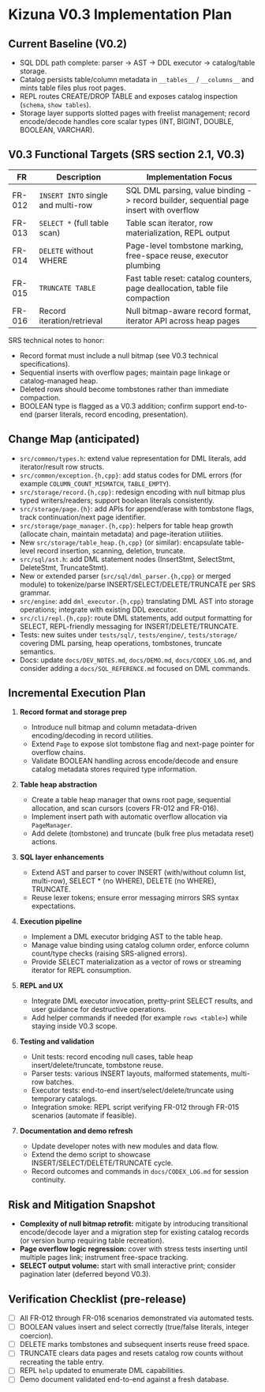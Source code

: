# Kizuna V0.3 Implementation Plan

## Current Baseline (V0.2)
- SQL DDL path complete: parser -> AST -> DDL executor -> catalog/table storage.
- Catalog persists table/column metadata in `__tables__` / `__columns__` and mints table files plus root pages.
- REPL routes CREATE/DROP TABLE and exposes catalog inspection (`schema`, `show tables`).
- Storage layer supports slotted pages with freelist management; record encode/decode handles core scalar types (INT, BIGINT, DOUBLE, BOOLEAN, VARCHAR).

## V0.3 Functional Targets (SRS section 2.1, V0.3)
| FR | Description | Implementation Focus |
|----|-------------|----------------------|
| FR-012 | `INSERT INTO` single and multi-row | SQL DML parsing, value binding -> record builder, sequential page insert with overflow |
| FR-013 | `SELECT *` (full table scan) | Table scan iterator, row materialization, REPL output |
| FR-014 | `DELETE` without WHERE | Page-level tombstone marking, free-space reuse, executor plumbing |
| FR-015 | `TRUNCATE TABLE` | Fast table reset: catalog counters, page deallocation, table file compaction |
| FR-016 | Record iteration/retrieval | Null bitmap-aware record format, iterator API across heap pages |

SRS technical notes to honor:
- Record format must include a null bitmap (see V0.3 technical specifications).
- Sequential inserts with overflow pages; maintain page linkage or catalog-managed heap.
- Deleted rows should become tombstones rather than immediate compaction.
- BOOLEAN type is flagged as a V0.3 addition; confirm support end-to-end (parser literals, record encoding, presentation).

## Change Map (anticipated)
- `src/common/types.h`: extend value representation for DML literals, add iterator/result row structs.
- `src/common/exception.{h,cpp}`: add status codes for DML errors (for example `COLUMN_COUNT_MISMATCH`, `TABLE_EMPTY`).
- `src/storage/record.{h,cpp}`: redesign encoding with null bitmap plus typed writers/readers; support boolean literals consistently.
- `src/storage/page.{h}`: add APIs for append/erase with tombstone flags, track continuation/next page identifier.
- `src/storage/page_manager.{h,cpp}`: helpers for table heap growth (allocate chain, maintain metadata) and page-iteration utilities.
- New `src/storage/table_heap.{h,cpp}` (or similar): encapsulate table-level record insertion, scanning, deletion, truncate.
- `src/sql/ast.h`: add DML statement nodes (InsertStmt, SelectStmt, DeleteStmt, TruncateStmt).
- New or extended parser (`src/sql/dml_parser.{h,cpp}` or merged module) to tokenize/parse INSERT/SELECT/DELETE/TRUNCATE per SRS grammar.
- `src/engine`: add `dml_executor.{h,cpp}` translating DML AST into storage operations; integrate with existing DDL executor.
- `src/cli/repl.{h,cpp}`: route DML statements, add output formatting for SELECT, REPL-friendly messaging for INSERT/DELETE/TRUNCATE.
- Tests: new suites under `tests/sql/`, `tests/engine/`, `tests/storage/` covering DML parsing, heap operations, tombstones, truncate semantics.
- Docs: update `docs/DEV_NOTES.md`, `docs/DEMO.md`, `docs/CODEX_LOG.md`, and consider adding a `docs/SQL_REFERENCE.md` focused on DML commands.

## Incremental Execution Plan
1. **Record format and storage prep**
   - Introduce null bitmap and column metadata-driven encoding/decoding in record utilities.
   - Extend `Page` to expose slot tombstone flag and next-page pointer for overflow chains.
   - Validate BOOLEAN handling across encode/decode and ensure catalog metadata stores required type information.

2. **Table heap abstraction**
   - Create a table heap manager that owns root page, sequential allocation, and scan cursors (covers FR-012 and FR-016).
   - Implement insert path with automatic overflow allocation via `PageManager`.
   - Add delete (tombstone) and truncate (bulk free plus metadata reset) actions.

3. **SQL layer enhancements**
   - Extend AST and parser to cover INSERT (with/without column list, multi-row), SELECT * (no WHERE), DELETE (no WHERE), TRUNCATE.
   - Reuse lexer tokens; ensure error messaging mirrors SRS syntax expectations.

4. **Execution pipeline**
   - Implement a DML executor bridging AST to the table heap.
   - Manage value binding using catalog column order, enforce column count/type checks (raising SRS-aligned errors).
   - Provide SELECT materialization as a vector of rows or streaming iterator for REPL consumption.

5. **REPL and UX**
   - Integrate DML executor invocation, pretty-print SELECT results, and user guidance for destructive operations.
   - Add helper commands if needed (for example `rows <table>`) while staying inside V0.3 scope.

6. **Testing and validation**
   - Unit tests: record encoding null cases, table heap insert/delete/truncate, tombstone reuse.
   - Parser tests: various INSERT layouts, malformed statements, multi-row batches.
   - Executor tests: end-to-end insert/select/delete/truncate using temporary catalogs.
   - Integration smoke: REPL script verifying FR-012 through FR-015 scenarios (automate if feasible).

7. **Documentation and demo refresh**
   - Update developer notes with new modules and data flow.
   - Extend the demo script to showcase INSERT/SELECT/DELETE/TRUNCATE cycle.
   - Record outcomes and commands in `docs/CODEX_LOG.md` for session continuity.

## Risk and Mitigation Snapshot
- **Complexity of null bitmap retrofit:** mitigate by introducing transitional encode/decode layer and a migration step for existing catalog records (or version bump requiring table recreation).
- **Page overflow logic regression:** cover with stress tests inserting until multiple pages link; instrument free-space tracking.
- **SELECT output volume:** start with small interactive print; consider pagination later (deferred beyond V0.3).

## Verification Checklist (pre-release)
- [ ] All FR-012 through FR-016 scenarios demonstrated via automated tests.
- [ ] BOOLEAN values insert and select correctly (true/false literals, integer coercion).
- [ ] DELETE marks tombstones and subsequent inserts reuse freed space.
- [ ] TRUNCATE clears data pages and resets catalog row counts without recreating the table entry.
- [ ] REPL `help` updated to enumerate DML capabilities.
- [ ] Demo document validated end-to-end against a fresh database.
